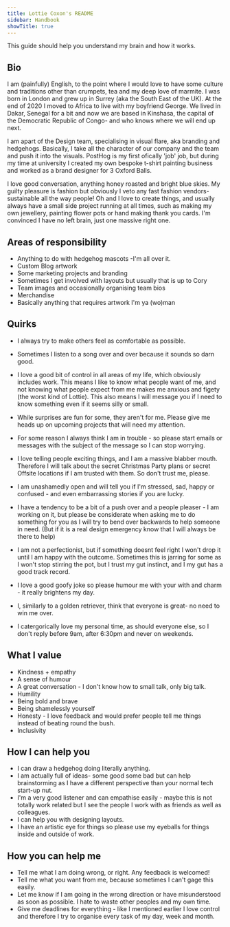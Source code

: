 ```yaml
---
title: Lottie Coxon's README
sidebar: Handbook
showTitle: true
---
```


This guide should help you understand my brain and how it works.

## Bio

I am (painfully) English, to the point where I would love to have some culture and traditions other than crumpets, tea and my deep love of marmite. I was born in London and grew up in Surrey (aka the South East of the UK). At the end of 2020 I moved to Africa to live with my boyfriend George. We lived in Dakar, Senegal for a bit and now we are based in Kinshasa, the capital of the Democratic Republic of Congo- and who knows where we will end up next.

I am apart of the Design team, specialising in visual flare, aka branding and hedgehogs. Basically, I take all the character of our company and the team and push it into the visuals. PostHog is my first ofically 'job' job, but during my time at university I created my own bespoke t-shirt painting business and worked as a brand designer for 3 Oxford Balls. 

I love good conversation, anything honey roasted and bright blue skies. My guilty pleasure is fashion but obviously I veto any fast fashion vendors- sustainable all the way people! Oh and I love to create things, and usually always have a small side project running at all times, such as making my own jewellery, painting flower pots or hand making thank you cards. I'm convinced I have no left brain, just one massive right one.  


## Areas of responsibility

- Anything to do with hedgehog mascots -I'm all over it.
- Custom Blog artwork
- Some marketing projects and branding
- Sometimes I get involved with layouts but usually that is up to Cory
- Team images and occasionally organising team bios
- Merchandise 
- Basically anything that requires artwork I'm ya (wo)man 

## Quirks

- I always try to make others feel as comfortable as possible.

- Sometimes I listen to a song over and over because it sounds so darn good.

- I love a good bit of control in all areas of my life, which obviously includes work. This means I like to know what people want of me, and not knowing what people expect from me makes me anxious and figety (the worst kind of Lottie). This also means I will message you if I need to know something even if it seems silly or small.

- While surprises are fun for some, they aren't for me. Please give me heads up on upcoming projects that will need my attention. 

- For some reason I always think I am in trouble - so please start emails or messages with the subject of the message so I can stop worrying. 

- I love telling people exciting things, and I am a massive blabber mouth. Therefore I will talk about the secret Christmas Party plans or secret Offsite locations if I am trusted with them. So don't trust me, please.

- I am unashamedly open and will tell you if I'm stressed, sad, happy or confused - and even embarrassing stories if you are lucky.

- I have a tendency to be a bit of a push over and a people pleaser - I am working on it, but please be considerate when asking me to do something for you as I will try to bend over backwards to help someone in need. (But if it is a real design emergency know that I will always be there to help)

- I am not a perfectionist, but if something doesnt feel right I won't drop it until I am happy with the outcome. Sometimes this is jarring for some as I won't stop stirring the pot, but I trust my gut instinct, and I my gut has a good track record. 

- I love a good goofy joke so please humour me with your with and charm - it really brightens my day. 

- I, similarly to a golden retriever, think that everyone is great- no need to win me over.

- I catergorically love my personal time, as should everyone else, so I don't reply before 9am, after 6:30pm and never on weekends. 


## What I value

- Kindness + empathy
- A sense of humour
- A great conversation - I don't know how to small talk, only big talk.
- Humility 
- Being bold and brave
- Being shamelessly yourself 
- Honesty - I love feedback and would prefer people tell me things instead of beating round the bush.
- Inclusivity 

## How I can help you

- I can draw a hedgehog doing literally anything.
- I am actually full of ideas- some good some bad but can help brainstorming as I have a different perspective than your normal tech start-up nut. 
- I'm a very good listener and can empathise easily - maybe this is not totally work related but I see the people I work with as friends as well as colleagues.
- I can help you with designing layouts.
- I have an artistic eye for things so please use my eyeballs for things inside and outside of work. 


## How you can help me

- Tell me what I am doing wrong, or right. Any feedback is welcomed!
- Tell me what you want from me, because sometimes I can't gage this easily.
- Let me know if I am going in the wrong direction or have misunderstood as soon as possible. I hate to waste other peoples and my own time.
- Give me deadlines for everything - like I mentioned earlier I love control and therefore I try to organise every task of my day, week and month. 
